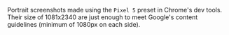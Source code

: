 Portrait screenshots made using the `Pixel 5` preset in Chrome's dev tools. Their size of 1081x2340 are just enough to meet Google's content guidelines (minimum of 1080px on each side).
